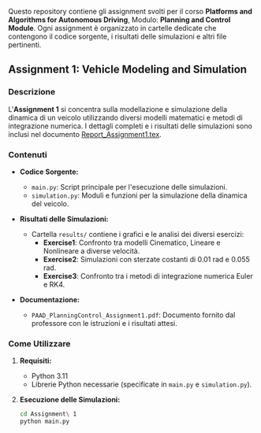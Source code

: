 Questo repository contiene gli assignment svolti per il corso **Platforms and Algorithms for Autonomous Driving**, Modulo: **Planning and Control Module**. Ogni assignment è organizzato in cartelle dedicate che contengono il codice sorgente, i risultati delle simulazioni e altri file pertinenti.

## Assignment 1: Vehicle Modeling and Simulation

### Descrizione

L'**Assignment 1** si concentra sulla modellazione e simulazione della dinamica di un veicolo utilizzando diversi modelli matematici e metodi di integrazione numerica. I dettagli completi e i risultati delle simulazioni sono inclusi nel documento [Report_Assignment1.tex](./Assignment%201/Report_Assignment1.tex).

### Contenuti

- **Codice Sorgente:**
  - `main.py`: Script principale per l'esecuzione delle simulazioni.
  - `simulation.py`: Moduli e funzioni per la simulazione della dinamica del veicolo.

- **Risultati delle Simulazioni:**
  - Cartella `results/` contiene i grafici e le analisi dei diversi esercizi:
    - **Exercise1**: Confronto tra modelli Cinematico, Lineare e Nonlineare a diverse velocità.
    - **Exercise2**: Simulazioni con sterzate costanti di 0.01 rad e 0.055 rad.
    - **Exercise3**: Confronto tra i metodi di integrazione numerica Euler e RK4.

- **Documentazione:**
  - `PAAD_PlanningControl_Assignment1.pdf`: Documento fornito dal professore con le istruzioni e i risultati attesi.

### Come Utilizzare

1. **Requisiti:**
   - Python 3.11
   - Librerie Python necessarie (specificate in `main.py` e `simulation.py`).

2. **Esecuzione delle Simulazioni:**
   ```bash
   cd Assignment\ 1
   python main.py

